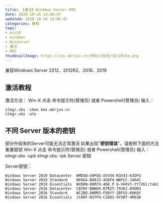 ```yaml
---
title: 【激活】Windows Server KMS
date: 2020-10-24 14:06:47
updated: 2020-10-24 14:06:47
categories: 教程
tags:
- win10
- windows
- Winserver
- 激活
- KMS
thumbnailImage: https://cos.mbrjun.cn/IMGS/2020/10/20/ke.png
---
```

兼容Windows Server 2012、2012R2、2016、2019
<!-- more -->
## 激活教程 ##
激活方法：
Win-X 点击 命令提示符(管理员) 或者 Powershell(管理员) 输入：

    slmgr.vbs -skms kms.mbrjun.cn
    slmgr.vbs -ato


## 不同 Server 版本的密钥 ##
部分升级来的Server可能无法正常激活
如果出现"**密钥错误**"，请按照下面的方法重置密钥
Win-X 点击 命令提示符(管理员) 或者 Powershell(管理员) 输入：
    slmgr.vbs -upk
    slmgr.vbs -ipk Server 密钥


Server密钥：
```
Windows Server 2019 Datacenter	WMDGN-G9PQG-XVVXX-R3X43-63DFG
Windows Server 2019 Standard	N69G4-B89J2-4G8F4-WWYCC-J464C
Windows Server 2019 Essentials	WVDHN-86M7X-466 P 6-VHXV7-YY726[/tab]
Windows Server 2016 Datacenter	CB7KF-BWN84-R7R2Y-793K2-8XDDG
Windows Server 2016 Standard	WC2BQ-8NRM3-FDDYY-2BFGV-KHKQY
Windows Server 2016 Essentials	JCKRF-N37P4-C2D82-9YXRT-4M63B
```
